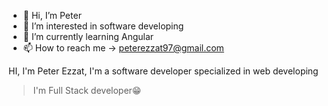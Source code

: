 - 👋 Hi, I’m Peter
- 👀 I’m interested in software developing
- 🌱 I’m currently learning Angular 
- 📫 How to reach me -> peterezzat97@gmail.com


HI, I'm Peter Ezzat, I'm a software developer specialized in web developing  

> I'm Full Stack developer😁
